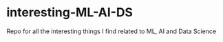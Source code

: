 # interesting-ML-AI-DS
Repo for all the interesting things I find related to ML, AI and Data Science
